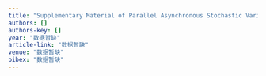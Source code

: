 ```yaml
---
title: "Supplementary Material of Parallel Asynchronous Stochastic Variance Reduction for Nonconvex Optimization"
authors: []
authors-key: []
year: "数据暂缺"
article-link: "数据暂缺"
venue: "数据暂缺"
bibex: "数据暂缺"
---
```

